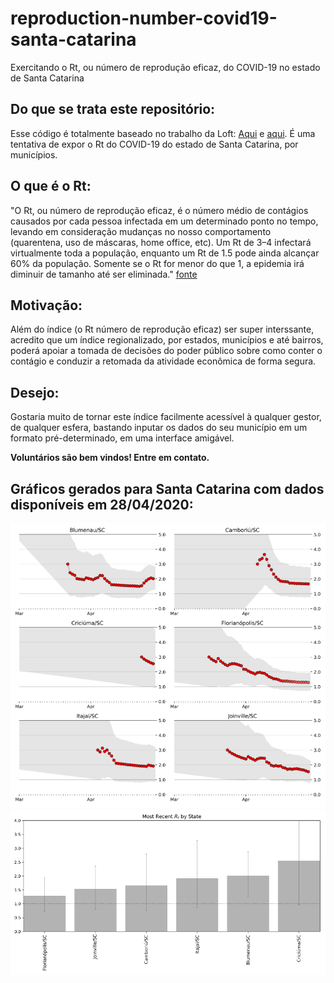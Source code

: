# reproduction-number-covid19-santa-catarina
Exercitando o Rt, ou número de reprodução eficaz, do COVID-19 no estado de Santa Catarina

## Do que se trata este repositório:
Esse código é totalmente baseado no trabalho da Loft: [Aqui](https://loft.science/) e [aqui](https://github.com/loft-br/realtime_r0_brazil).
É uma tentativa de expor o Rt do COVID-19 do estado de Santa Catarina, por municípios.

## O que é o Rt:
"O Rt, ou número de reprodução eficaz, é o número médio de contágios causados por cada pessoa infectada em um determinado ponto no tempo, levando em consideração mudanças no nosso comportamento (quarentena, uso de máscaras, home office, etc). Um Rt de 3–4 infectará virtualmente toda a população, enquanto um Rt de 1.5 pode ainda alcançar 60% da população. Somente se o Rt for menor do que 1, a epidemia irá diminuir de tamanho até ser eliminada."
[fonte](https://loft.science/)

## Motivação:
Além do índice (o Rt número de reprodução eficaz) ser super interssante, acredito que um índice regionalizado, por estados, municípios e até bairros, poderá apoiar a tomada de decisões do poder público sobre como conter o contágio e conduzir a retomada da atividade econômica de forma segura.

## Desejo:
Gostaria muito de tornar este índice facilmente acessível à qualquer gestor, de qualquer esfera, bastando inputar os dados do seu município em um formato pré-determinado, em uma interface amigável.

**Voluntários são bem vindos! Entre em contato.**

## Gráficos gerados para Santa Catarina com dados disponíveis em 28/04/2020:

![SC - 28/04/2020](https://github.com/sanguedemonstro/reproduction-number-covid19-santa-catarina/blob/master/images/rt-sc-2020-04-28.PNG)
![Compare SC - 28/04/2020](https://github.com/sanguedemonstro/reproduction-number-covid19-santa-catarina/blob/master/images/compare-rt-sc-2020-04-28.PNG)
